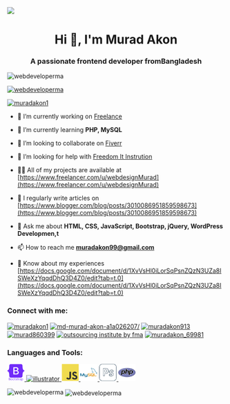 <img src="[https://media.licdn.com/dms/image/v2/D5616AQGpYy8nr6QEiw/profile-displaybackgroundimage-shrink_350_1400/profile-displaybackgroundimage-shrink_350_1400/0/1674848694198?e=1745452800&v=beta&t=zPUB6Od4bCx_3U4oeizPo2678-1KctWniXq_WEBXCuY](https://media.licdn.com/dms/image/v2/D5616AQGXX2Iuysdq6Q/profile-displaybackgroundimage-shrink_350_1400/B56ZUvj6SvGsBg-/0/1740259698729?e=1745452800&v=beta&t=8lpChluxOdrN1uuwfj-rgdJNmZZHFVj6V1qx8bzZU_A)"> 
<h1 align="center">Hi 👋, I'm Murad Akon</h1>
<h3 align="center">A passionate frontend developer fromBangladesh</h3>

<p align="left"> <img src="https://komarev.com/ghpvc/?username=webdeveloperma&label=Profile%20views&color=0e75b6&style=flat" alt="webdeveloperma" /> </p>

<p align="left"> <a href="https://github.com/ryo-ma/github-profile-trophy"><img src="https://github-profile-trophy.vercel.app/?username=webdeveloperma" alt="webdeveloperma" /></a> </p>

<p align="left"> <a href="https://twitter.com/muradakon1" target="blank"><img src="https://img.shields.io/twitter/follow/muradakon1?logo=twitter&style=for-the-badge" alt="muradakon1" /></a> </p>

- 🔭 I’m currently working on [Freelance](https://www.freelancer.com/u/webdesignMurad)

- 🌱 I’m currently learning **PHP, MySQL**

- 👯 I’m looking to collaborate on [Fiverr](https://www.fiverr.com/sellers/khadiza860399/edit)

- 🤝 I’m looking for help with [Freedom It Instrution](https://freedomitinstitutions.com/)

- 👨‍💻 All of my projects are available at [https://www.freelancer.com/u/webdesignMurad](https://www.freelancer.com/u/webdesignMurad)

- 📝 I regularly write articles on [https://www.blogger.com/blog/posts/3010086951859598673](https://www.blogger.com/blog/posts/3010086951859598673)

- 💬 Ask me about **HTML, CSS, JavaScript, Bootstrap, jQuery, WordPress Developmen,t**

- 📫 How to reach me **muradakon99@gmail.com**

- 📄 Know about my experiences [https://docs.google.com/document/d/1XvVsHl0iLorSqPsnZQzN3UZa8ISWeXzYqqdDhQ3D4Z0/edit?tab=t.0](https://docs.google.com/document/d/1XvVsHl0iLorSqPsnZQzN3UZa8ISWeXzYqqdDhQ3D4Z0/edit?tab=t.0)

<h3 align="left">Connect with me:</h3>
<p align="left">
<a href="https://twitter.com/muradakon1" target="blank"><img align="center" src="https://raw.githubusercontent.com/rahuldkjain/github-profile-readme-generator/master/src/images/icons/Social/twitter.svg" alt="muradakon1" height="30" width="40" /></a>
<a href="https://linkedin.com/in/md-murad-akon-a1a026207/" target="blank"><img align="center" src="https://raw.githubusercontent.com/rahuldkjain/github-profile-readme-generator/master/src/images/icons/Social/linked-in-alt.svg" alt="md-murad-akon-a1a026207/" height="30" width="40" /></a>
<a href="https://fb.com/muradakon913" target="blank"><img align="center" src="https://raw.githubusercontent.com/rahuldkjain/github-profile-readme-generator/master/src/images/icons/Social/facebook.svg" alt="muradakon913" height="30" width="40" /></a>
<a href="https://instagram.com/murad860399" target="blank"><img align="center" src="https://raw.githubusercontent.com/rahuldkjain/github-profile-readme-generator/master/src/images/icons/Social/instagram.svg" alt="murad860399" height="30" width="40" /></a>
<a href="https://www.youtube.com/c/outsourcing institute by fma" target="blank"><img align="center" src="https://raw.githubusercontent.com/rahuldkjain/github-profile-readme-generator/master/src/images/icons/Social/youtube.svg" alt="outsourcing institute by fma" height="30" width="40" /></a>
<a href="https://discord.gg/muradakon_69981" target="blank"><img align="center" src="https://raw.githubusercontent.com/rahuldkjain/github-profile-readme-generator/master/src/images/icons/Social/discord.svg" alt="muradakon_69981" height="30" width="40" /></a>
</p>

<h3 align="left">Languages and Tools:</h3>
<p align="left"> <a href="https://getbootstrap.com" target="_blank" rel="noreferrer"> <img src="https://raw.githubusercontent.com/devicons/devicon/master/icons/bootstrap/bootstrap-plain-wordmark.svg" alt="bootstrap" width="40" height="40"/> </a> <a href="https://www.adobe.com/in/products/illustrator.html" target="_blank" rel="noreferrer"> <img src="https://www.vectorlogo.zone/logos/adobe_illustrator/adobe_illustrator-icon.svg" alt="illustrator" width="40" height="40"/> </a> <a href="https://developer.mozilla.org/en-US/docs/Web/JavaScript" target="_blank" rel="noreferrer"> <img src="https://raw.githubusercontent.com/devicons/devicon/master/icons/javascript/javascript-original.svg" alt="javascript" width="40" height="40"/> </a> <a href="https://www.mysql.com/" target="_blank" rel="noreferrer"> <img src="https://raw.githubusercontent.com/devicons/devicon/master/icons/mysql/mysql-original-wordmark.svg" alt="mysql" width="40" height="40"/> </a> <a href="https://www.photoshop.com/en" target="_blank" rel="noreferrer"> <img src="https://raw.githubusercontent.com/devicons/devicon/master/icons/photoshop/photoshop-line.svg" alt="photoshop" width="40" height="40"/> </a> <a href="https://www.php.net" target="_blank" rel="noreferrer"> <img src="https://raw.githubusercontent.com/devicons/devicon/master/icons/php/php-original.svg" alt="php" width="40" height="40"/> </a> </p>

<p><img align="left" src="https://github-readme-stats.vercel.app/api/top-langs?username=webdeveloperma&show_icons=true&locale=en&layout=compact" alt="webdeveloperma" /></p>

<p>&nbsp;<img align="center" src="https://github-readme-stats.vercel.app/api?username=webdeveloperma&show_icons=true&locale=en" alt="webdeveloperma" /></p>

